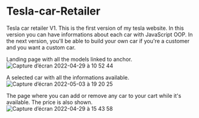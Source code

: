 # Tesla-car-Retailer
Tesla car retailer V1.
This is the first version of my tesla website. 
In this version you can have informations about each car with JavaScript OOP.
In the next version, you'll be able to build your own car if you're a customer and you want a custom car.


Landing page with all the models linked to anchor.
![Capture d’écran 2022-04-29 à 10 52 44](https://user-images.githubusercontent.com/92720413/166506185-cc5016b4-82ca-4758-959b-32c6028f9de0.png)

A selected car with all the informations available.
![Capture d’écran 2022-05-03 à 19 20 25](https://user-images.githubusercontent.com/92720413/166506193-0be08d07-11d9-49dc-b5af-7ca46d178cd4.png)

The page where you can add or remove any car to your cart while it's available. The price is also shown.
![Capture d’écran 2022-04-29 à 15 43 58](https://user-images.githubusercontent.com/92720413/166506200-970b4331-f1ba-4396-8995-bfbcb5109201.png)

